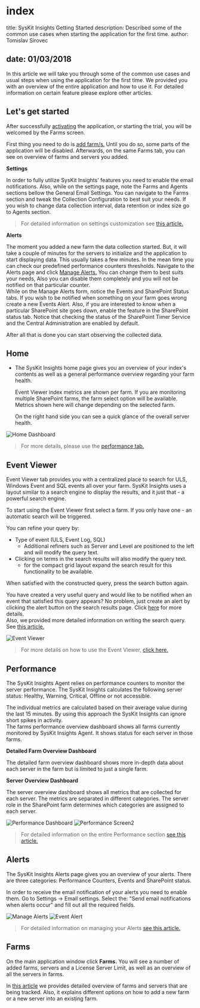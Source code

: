 # index

title: SysKit Insights Getting Started description: Described some of the common use cases when starting the application for the first time. author: Tomislav Sirovec

## date: 01/03/2018

In this article we will take you through some of the common use cases and usual steps when using the application for the first time. We provided you with an overview of the entire application and how to use it. For detailed information on certain feature please explore other articles.

## Let's get started

After successfully [activating](index.md#internal/activation/online-offline-activation) the application, or starting the trial, you will be welcomed by the Farms screen.

First thing you need to do is [add farm/s.](index.md#internal/get-to-know-insights/farms-screen) Until you do so, some parts of the application will be disabled. Afterwards, on the same Farms tab, you can see on overview of farms and servers you added.

**Settings**

In order to fully utilize SysKit Insights' features you need to enable the email notifications. Also, while on the settings page, note the Farms and Agents sections bellow the General Email Settings. You can navigate to the Farms section and tweak the Collection Configuration to best suit your needs. If you wish to change data collection interval, data retention or index size go to Agents section.

> For detailed information on settings customization see [this article.](index.md#internal/how-to/customize-settings)

**Alerts**

The moment you added a new farm the data collection started. But, it will take a couple of minutes for the servers to initialize and the application to start displaying data. This usually takes a few minutes. In the mean time you can check our predefined performance counters thresholds. Navigate to the Alerts page and click [Manage Alerts.](index.md#internal/how-to/manage-alerts) You can change them to best suits your needs, Also you can disable them completely and you will not be notified on that particular counter.  
While on the Manage Alerts form, notice the Events and SharePoint Status tabs. If you wish to be notified when something on your farm goes wrong create a new Events Alert. Also, if you are interested to know when a particular SharePoint site goes down, enable the feature in the SharePoint status tab. Notice that checking the status of the SharePoint Timer Service and the Central Administration are enabled by default.

After all that is done you can start observing the collected data.

## Home

* The SysKit Insights home page gives you an overview of your index's contents as well as a general performance overview regarding your farm health.   

  Event Viewer index metrics are shown per farm. If you are monitoring multiple SharePoint farms, the farm select option will be available. Metrics shown here will change depending on the selected farm.  

  On the right hand side you can see a quick glance of the overall server health. 

![Home Dashboard](https://github.com/SysKitTeam/docs-insights/tree/de3410824d1a0aeaa65ce6bffad01abc63e18249/getting-started/#img/home-dashboard.png)

> For more details, please use the [performance tab.](index.md#internal/get-to-know-insights/performance-screen)

## Event Viewer

Event Viewer tab provides you with a centralized place to search for ULS, Windows Event and SQL events all over your farm. SysKit Insights uses a layout similar to a search engine to display the results, and it just that - a powerful search engine.

To start using the Event Viewer first select a farm. If you only have one - an automatic search will be triggered.

You can refine your query by:

* Type of event \(ULS, Event Log, SQL\)
  * Additional refiners such as Server and Level are positioned to the left and will modify the query text.
* Clicking on terms in the search results will also modify the query text.
  * for the compact grid layout expand the search result for this functionality to be available.  

When satisfied with the constructed query, press the search button again.

You have created a very useful query and would like to be notified when an event that satisfied this query appears? No problem, just create an alert by clicking the alert button on the search results page. Click [here](index.md#internal/how-to/manage-alerts) for more details.  
Also, we provided more detailed information on writing the search query. See [this article.](index.md#internal/how-to/search-query)

![Event Viewer](https://github.com/SysKitTeam/docs-insights/tree/de3410824d1a0aeaa65ce6bffad01abc63e18249/getting-started/#img/event-viewer.png)

> For more details on how to use the Event Viewer, [click here.](index.md#internal/get-to-know-insights/event-viewer)

## Performance

The SysKit Insights Agent relies on performance counters to monitor the server performance. The SysKit Insights calculates the following server status: Healthy, Warning, Critical, Offline or not accessible.

The individual metrics are calculated based on their average value during the last 15 minutes. By using this approach the SysKit Insights can ignore short spikes in activity.  
The farms performance overview dashboard shows all farms currently monitored by SysKit Insights Agent. It shows status for each server in those farms.

**Detailed Farm Overview Dashboard**

The detailed farm overview dashboard shows more in-depth data about each server in the farm but is limited to just a single farm.

**Server Overview Dashboard**

The server overview dashboard shows all metrics that are collected for each server. The metrics are separated in different categories. The server role in the SharePoint farm determines which categories are assigned to each server.

![Performance Dashboard](https://github.com/SysKitTeam/docs-insights/tree/de3410824d1a0aeaa65ce6bffad01abc63e18249/getting-started/#img/performance-dashboard.png) ![Performance Screen2](https://github.com/SysKitTeam/docs-insights/tree/de3410824d1a0aeaa65ce6bffad01abc63e18249/getting-started/#img/performance-screen2.png)

> For detailed information on the entire Performance section [see this article.](index.md#internal/get-to-know-insights/performance-screen)

## Alerts

The SysKit Insights Alerts page gives you an overview of your alerts. There are three categories: Performance Counters, Events and SharePoint status.

In order to receive the email notification of your alerts you need to enable them. Go to Settings -&gt; Email settings. Select the: "Send email notifications when alerts occur" and fill out all the required fields.

![Manage Alerts](https://github.com/SysKitTeam/docs-insights/tree/de3410824d1a0aeaa65ce6bffad01abc63e18249/getting-started/#img/manage-alerts.png) ![Event Alert](https://github.com/SysKitTeam/docs-insights/tree/de3410824d1a0aeaa65ce6bffad01abc63e18249/getting-started/#img/event-alert.png)

> For detailed information on managing your Alerts [see this article.](index.md#internal/how-to/manage-alerts)

## Farms

On the main application window click **Farms.** You will see a number of added farms, servers and a License Server Limit, as well as an overview of all the servers in farms.

In [this article](index.md#internal/get-to-know-insights/farms-screen) we provides detailed overview of farms and servers that are being tracked. Also, it explains different options on how to add a new farm or a new server into an existing farm.

